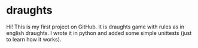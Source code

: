 # draughts

Hi!
This is my first project on GitHub. 
It is draughts game with rules as in english draughts.
I wrote it in python and added some simple unittests (just to learn how it works). 
